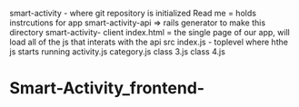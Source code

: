 smart-activity - where git repository is initialized
Read me = holds instrcutions for app
smart-activity-api => rails generator to make this directory
smart-activity- client
    index.html = the single page of our app, will load all of the js that interats with the api
    src
index.js - toplevel where  hthe js starts running
activity.js
category.js
    class 3.js
    class 4.js
# Smart-Activity_frontend-
